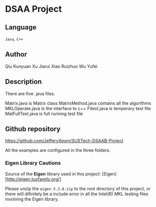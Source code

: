 DSAA Project
==========================

## Language

`Java`, `C++`

## Author

Qiu Kunyuan
Xu Jiarui
Xiao Ruizhuo
Wu Yufei

## Description

There are five .java files.

Matrix.java               is Matrix class
MatrixMethod.java  contains all the algorithms 
MKLOperate.java     is the interface to c++
Fitest.java                 is temperary test file
MatFullTest.java       is full running test file

## Github repository

https://github.com/JefferyXeom/SUSTech-DSAAB-Project

All the examples are configured in the three folders.

### Eigen Library Cautions

Source of the **Eigen** library used in this project: [Eigen][http://eigen.tuxfamily.org/]

Please unzip the `eigen-3.3.8.zip`  to the root directory of this project, or there will difinitely be a include error in all the Intel(R) MKL testing files involving the Eigen library.